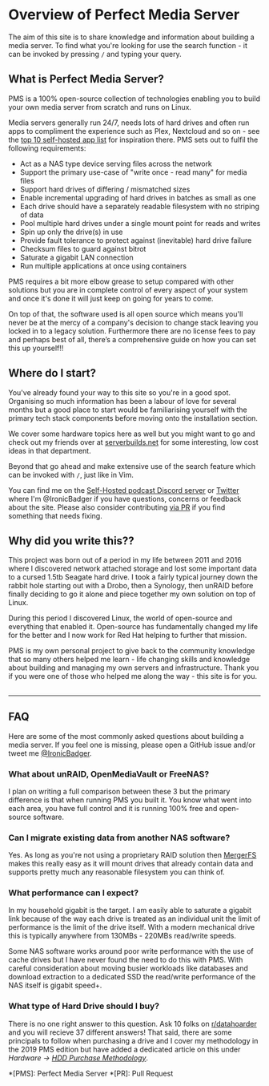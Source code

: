 # Overview of Perfect Media Server

The aim of this site is to share knowledge and information about building a media server. To find what you're looking for use the search function - it can be invoked by pressing `/` and typing your query.

## What is Perfect Media Server?

PMS is a 100% open-source collection of technologies enabling you to build your own media server from scratch and runs on Linux.

Media servers generally run 24/7, needs lots of hard drives and often run apps to compliment the experience such as Plex, Nextcloud and so on - see the [top 10 self-hosted app list](../day-two/top10apps.md) for inspiration there. PMS sets out to fulfil the following requirements:

* Act as a NAS type device serving files across the network
* Support the primary use-case of "write once - read many" for media files
* Support hard drives of differing / mismatched sizes
* Enable incremental upgrading of hard drives in batches as small as one
* Each drive should have a separately readable filesystem with no striping of data
* Pool multiple hard drives under a single mount point for reads and writes
* Spin up only the drive(s) in use
* Provide fault tolerance to protect against (inevitable) hard drive failure
* Checksum files to guard against bitrot
* Saturate a gigabit LAN connection
* Run multiple applications at once using containers

PMS requires a bit more elbow grease to setup compared with other solutions but you are in complete control of every aspect of your system and once it's done it will just keep on going for years to come. 

On top of that, the software used is all open source which means you'll never be at the mercy of a company's decision to change stack leaving you locked in to a legacy solution. Furthermore there are no license fees to pay and perhaps best of all, there’s a comprehensive guide on how you can set this up yourself!!

## Where do I start?

You've already found your way to this site so you're in a good spot. Organising so much information has been a labour of love for several months but a good place to start would be familiarising yourself with the primary tech stack components before moving onto the installation section.

We cover some hardware topics here as well but you might want to go and check out my friends over at [serverbuilds.net](https://serverbuilds.net) for some interesting, low cost ideas in that department.

Beyond that go ahead and make extensive use of the search feature which can be invoked with `/`, just like in Vim.

You can find me on the [Self-Hosted podcast Discord server](https://discord.gg/efhGsp75dx) or [Twitter](https://twitter.com/ironicbadger) where I'm @IronicBadger if you have questions, concerns or feedback about the site. Please also consider contributing [via PR](https://github.com/IronicBadger/pms-wiki/) if you find something that needs fixing.

## Why did you write this??

This project was born out of a period in my life between 2011 and 2016 where I discovered network attached storage and lost some important data to a cursed 1.5tb Seagate hard drive. I took a fairly typical journey down the rabbit hole starting out with a Drobo, then a Synology, then unRAID before finally deciding to go it alone and piece together my own solution on top of Linux.

During this period I discovered Linux, the world of open-source and everything that enabled it. Open-source has fundamentally changed my life for the better and I now work for Red Hat helping to further that mission. 

PMS is my own personal project to give back to the community knowledge that so many others helped me learn - life changing skills and knowledge about building and managing my own servers and infrastructure. Thank you if you were one of those who helped me along the way - this site is for you.
##
- - -

## FAQ

Here are some of the most commonly asked questions about building a media server. If you feel one is missing, please open a GitHub issue and/or tweet me [@IronicBadger](https://twitter.com/ironicbadger).

### What about unRAID, OpenMediaVault or FreeNAS?

I plan on writing a full comparison between these 3 but the primary difference is that when running PMS you built it. You know what went into each area, you have full control and it is running 100% free and open-source software.

### Can I migrate existing data from another NAS software?

Yes. As long as you're not using a proprietary RAID solution then [MergerFS](../tech-stack/mergerfs.md) makes this really easy as it will mount drives that already contain data and supports pretty much any reasonable filesystem you can think of.

### What performance can I expect?

In my household gigabit is the target. I am easily able to saturate a gigabit link because of the way each drive is treated as an individual unit the limit of performance is the limit of the drive itself. With a modern mechanical drive this is typically anywhere from 130MBs - 220MBs read/write speeds.

Some NAS software works around poor write performance with the use of cache drives but I have never found the need to do this with PMS. With careful consideration about moving busier workloads like databases and download extraction to a dedicated SSD the read/write performance of the NAS itself is gigabit speed+.

### What type of Hard Drive should I buy?

There is no one right answer to this question. Ask 10 folks on [r/datahoarder](https://www.reddit.com/r/DataHoarder/) and you will recieve 37 different answers! That said, there are some principals to follow when purchasing a drive and I cover my methodology in the 2019 PMS edition but have added a dedicated article on this under *Hardware -> [HDD Purchase Methodology](../hardware/hdd-purchase-methodology.md)*.

*[PMS]: Perfect Media Server
*[PR]: Pull Request
